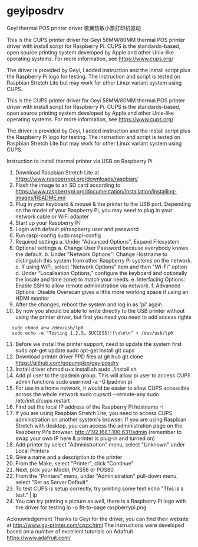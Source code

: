 # geyiposdrv
Geyi thermal POS printer driver 歌翼热敏小票打印机驱动

This is the CUPS printer driver for Geyi 58MM/80MM thermal POS printer driver with install script for Raspberry Pi.  CUPS is the standards-based, open source printing system developed by Apple and other Unix-like operating systems.  For more information, see https://www.cups.org/

The driver is provided by Geyi, I added instruction and the install script plus the Raspberry Pi logo for testing.  The instruction and script is tested on Raspbian Stretch Lite but may work for other Linux variant system using CUPS.

This is the CUPS printer driver for Geyi 58MM/80MM thermal POS printer driver with install script for Raspberry Pi.  CUPS is the standards-based, open source printing system developed by Apple and other Unix-like operating systems.  For more information, see https://www.cups.org/

The driver is provided by Geyi, I added instruction and the install script plus the Raspberry Pi logo for testing.  The instruction and script is tested on Raspbian Stretch Lite but may work for other Linux variant system using CUPS.

Instruction to install thermal printer via USB on Raspberry Pi
 
1.	Download Raspbian Stretch Lite at https://www.raspberrypi.org/downloads/raspbian/
2.	Flash the image to an SD card according to https://www.raspberrypi.org/documentation/installation/installing-images/README.md
3.	Plug in your keyboard & mouse & the printer to the USB port.  Depending on the model of your Raspberry Pi, you may need to plug in your network cable or WiFi adapter
4.	Start up your Raspberry Pi
5.	Login with default pi/raspberry user and password
6.	Run raspi-config
  sudo raspi-config
7.	Required settings
  a.	Under "Advanced Options", Expand Filesystem
8.	Optional settings
  a.	Change User Password because everybody knows the default. 
  b.	Under "Network Options": Change Hostname to distinguish this system from other Raspberry Pi systems on the network. 
  c.	If using WiFi, select "Network Options" item and then "Wi-Fi" option
  d.	Under “Localisation Options,” configure the keyboard and optionally the locale and time zone) to match your needs.
  e.	Interfacing Options: Enable SSH to allow remote administration via network. 
  f.	Advanced Options: Disable Overscan gives a little more working space if using an HDMI monitor
9.	After the changes, reboot the system and log in as 'pi' again
10.	By now you should be able to write directly to the USB printer without using the printer driver, but first you need you need to add access rights
```
  sudo chmod a+w /dev/usb/lp0
  sudo echo -e "Testing 1,2,3… SUCCESS!!!\n\n\n" > /dev/usb/lp0
```
11.	Before we install the printer support, need to update the system first
  sudo apt-get update
  sudo apt-get install git cups
12.	Download printer driver PPD files at git hub
  git clone https://github.com/gopumpkin/geyiposdrv
13.	Install driver
  chmod u+x install.sh
  sudo ./install.sh
14.	Add pi user to the lpadmin group.  This will allow pi user to access CUPS admin functions
  sudo usermod -a -G lpadmin pi
15.	For use in a home network, it would be easier to allow CUPS accessible across the whole network
  sudo cupsctl --remote-any
  sudo /etc/init.d/cups restart
16.	Find out the local IP address of the Raspberry Pi
  hostname -I
17.	If you are using Raspbian Stretch Lite, you need to access CUPS administration on another system's browser.  If you are using Raspbian Stretch with desktop, you can access the administration page on the Raspberry Pi's browser.
http://192.168.1.100:631/admin (remember to swap your own IP here & printer is plug-in and turned on)
18.	Add printer by select "Administration" menu, select "Unknown" under Local Printers
19.	Give a name and a description to the printer
20.	From the Make, select "Printer", click "Continue"
21.	Next, pick your Model, POS58 or POS80
22.	From the "Printers" menu, under "Administration" pull-down menu, select "Set as Server Default"
23.	To test CUPS is setup correctly, try printing some text
  echo "This is a test." | lp
24.	You can try printing a picture as well, there is a Raspberry Pi logo with the driver for testing
  lp -o fit-to-page raspberrypi.png
 
 
Acknowledgement
Thanks to Geyi for the driver, you can find their website at http://www.gy-printer.com/cpzx.html
The instructions were developed based on a number of excellent tutorials on Adafruit https://www.adafruit.com/

